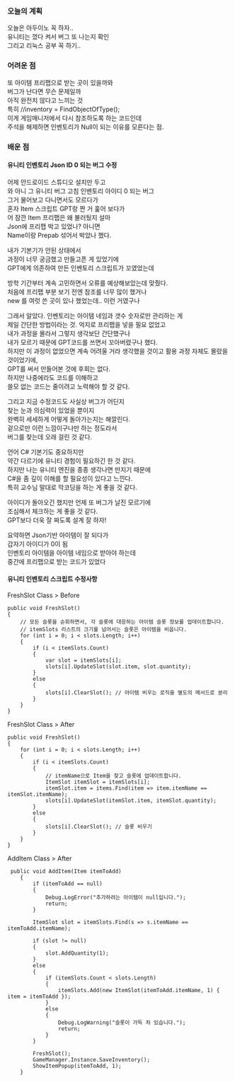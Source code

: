 ### 오늘의 계획 

오늘은 아두이노 꼭 하자..  
유니티는 껐다 켜서 버그 또 나는지 확인  
그리고 리눅스 공부 꼭 하기..  

### 어려운 점 
또 아이템 프리팹으로 받는 곳이 있을까와  
버그가 난다면 무슨 문제일까  
아직 완전치 않다고 느끼는 것  
특히 //inventory = FindObjectOfType<Inventory>();  
이게 게임매니저에서 다시 참조하도록 하는 코드인데  
주석을 해제하면 인벤토리가 Null이 되는 이유를 모른다는 점.  

### 배운 점 

#### 유니티 인벤토리 Json ID 0 되는 버그 수정

어제 안드로이드 스튜디오 설치만 두고  
와 아니 그 유니티 버그 고침 인벤토리 아이디 0 되는 버그  
그거 물어보고 다니면서도 모르다가  
혼자 Item 스크립트 GPT랑 짠 거 훑어 보다가  
어 잠깐 Item 프리팹은 왜 불러뒀지 설마  
Json에 프리팹 박고 있었나? 아니면  
Name이랑 Prepab 섞어서 박았나 했다.  
  
내가 기본기가 안된 상태에서  
과정이 너무 궁금했고 만들고픈 게 있었기에  
GPT에게 의존하여 만든 인벤토리 스크립트가 꼬였었는데  
  
방학 기간부터 계속 고민하면서 오류를 예상해보았는데 맞췄다.  
처음에 프리팹 부분 보기 전엔 참조를 너무 많이 했거나  
new 를 여럿 쓴 곳이 있나 했었는데.. 이런 거였구나  

그래서 알았다. 인벤토리는 아이템 네임과 갯수 숫자로만 관리하는 게  
제일 간단한 방법이라는 것. 억지로 프리팹을 넣을 필요 없었고  
내가 과정을 몰라서 그렇지 생각보단 간단했구나  
내가 모르기 때문에 GPT코드를 쓰면서 꼬아버렸구나 했다.  
하지만 이 과정이 없었으면 계속 어려울 거라 생각했을 것이고 
활용 과정 자체도 몰랐을 것이었기에,  
GPT를 써서 만들어본 것에 후회는 없다.  
하지만 나중에라도 코드를 이해하고  
쓸모 없는 코드는 줄이려고 노력해야 할 것 같다.  
  
그리고 지금 수정코드도 사실상 버그가 어딘지  
찾는 눈과 의심력이 있었을 뿐이지  
완벽히 세세하게 어떻게 돌아가는지는 해깔린다.  
겉으로만 이런 느낌이구나만 하는 정도라서  
버그를 찾는데 오래 걸린 것 같다.  
  
언어 C# 기본기도 중요하지만  
약간 다르기에 유니티 경험이 필요하긴 한 것 같다.  
하지만 나는 유니티 엔진을 종종 생각나면 만지기 때문에  
C#을 좀 깊이 이해를 할 필요성이 있다고 느낀다.  
특히 교수님 말대로 막코딩을 하는 게 좋을 것 같다.  
  
아이디가 돌아오긴 했지만 언제 또 버그가 날진 모르기에  
조심해서 체크하는 게 좋을 것 같다.  
GPT보다 더욱 잘 짜도록 설계 잘 하자!  
  
요약하면 Json기반 아이템이 잘 되다가  
갑자기 아이디가 0이 됨  
인벤토리 아이템을 아이템 네임으로 받아야 하는데  
중간에 프리팹으로 받는 코드가 있었다  

#### 유니티 인벤토리 스크립트 수정사항 

FreshSlot Class > Before
```
public void FreshSlot()
{
    // 모든 슬롯을 순회하면서, 각 슬롯에 대응하는 아이템 슬롯 정보를 업데이트합니다.
    // itemSlots 리스트의 크기를 넘어서는 슬롯은 아이템을 비웁니다.
    for (int i = 0; i < slots.Length; i++)
    {
        if (i < itemSlots.Count)
        {
            var slot = itemSlots[i];
            slots[i].UpdateSlot(slot.item, slot.quantity);
        }
        else
        {
            slots[i].ClearSlot(); // 아이템 비우는 로직을 별도의 메서드로 분리
        }
    }
}
```

FreshSlot Class > After
```
public void FreshSlot()
{
    for (int i = 0; i < slots.Length; i++)
    {
        if (i < itemSlots.Count)
        {
            // itemName으로 Item을 찾고 슬롯에 업데이트합니다.
            ItemSlot itemSlot = itemSlots[i];
            itemSlot.item = items.Find(item => item.itemName == itemSlot.itemName);
            slots[i].UpdateSlot(itemSlot.item, itemSlot.quantity);
        }
        else
        {
            slots[i].ClearSlot(); // 슬롯 비우기
        }
    }
}
```
AddItem Class > After 
```
 public void AddItem(Item itemToAdd)
    {
        if (itemToAdd == null)
        {
            Debug.LogError("추가하려는 아이템이 null입니다.");
            return;
        }

        ItemSlot slot = itemSlots.Find(s => s.itemName == itemToAdd.itemName);

        if (slot != null)
        {
            slot.AddQuantity(1);
        }
        else
        {
            if (itemSlots.Count < slots.Length)
            {
                itemSlots.Add(new ItemSlot(itemToAdd.itemName, 1) { item = itemToAdd });
            }
            else
            {
                Debug.LogWarning("슬롯이 가득 차 있습니다.");
                return;
            }
        }

        FreshSlot();
        GameManager.Instance.SaveInventory();
        ShowItemPopup(itemToAdd, 1);
    }
```

